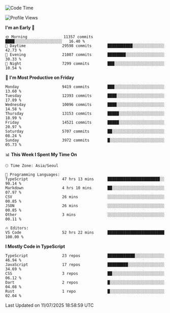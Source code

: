 <!--START_SECTION:waka-->
![Code Time](http://img.shields.io/badge/Code%20Time-8%2C029%20hrs%2017%20mins-blue)

![Profile Views](http://img.shields.io/badge/Profile%20Views-0-blue)

**I'm an Early 🐤** 

```text
🌞 Morning                11357 commits       ████░░░░░░░░░░░░░░░░░░░░░   16.40 % 
🌆 Daytime                29598 commits       ███████████░░░░░░░░░░░░░░   42.73 % 
🌃 Evening                21007 commits       ████████░░░░░░░░░░░░░░░░░   30.33 % 
🌙 Night                  7299 commits        ███░░░░░░░░░░░░░░░░░░░░░░   10.54 % 
```
📅 **I'm Most Productive on Friday** 

```text
Monday                   9419 commits        ███░░░░░░░░░░░░░░░░░░░░░░   13.60 % 
Tuesday                  12393 commits       ████░░░░░░░░░░░░░░░░░░░░░   17.89 % 
Wednesday                10096 commits       ████░░░░░░░░░░░░░░░░░░░░░   14.58 % 
Thursday                 13153 commits       █████░░░░░░░░░░░░░░░░░░░░   18.99 % 
Friday                   14521 commits       █████░░░░░░░░░░░░░░░░░░░░   20.97 % 
Saturday                 5707 commits        ██░░░░░░░░░░░░░░░░░░░░░░░   08.24 % 
Sunday                   3972 commits        █░░░░░░░░░░░░░░░░░░░░░░░░   05.73 % 
```


📊 **This Week I Spent My Time On** 

```text
🕑︎ Time Zone: Asia/Seoul

💬 Programming Languages: 
TypeScript               47 hrs 13 mins      ███████████████████████░░   90.14 % 
Markdown                 4 hrs 10 mins       ██░░░░░░░░░░░░░░░░░░░░░░░   07.97 % 
CSV                      26 mins             ░░░░░░░░░░░░░░░░░░░░░░░░░   00.85 % 
JSON                     26 mins             ░░░░░░░░░░░░░░░░░░░░░░░░░   00.85 % 
Other                    3 mins              ░░░░░░░░░░░░░░░░░░░░░░░░░   00.11 % 

🔥 Editors: 
VS Code                  52 hrs 22 mins      █████████████████████████   100.00 % 
```

**I Mostly Code in TypeScript** 

```text
TypeScript               23 repos            ████████████░░░░░░░░░░░░░   46.94 % 
JavaScript               17 repos            █████████░░░░░░░░░░░░░░░░   34.69 % 
CSS                      3 repos             ██░░░░░░░░░░░░░░░░░░░░░░░   06.12 % 
Dart                     2 repos             █░░░░░░░░░░░░░░░░░░░░░░░░   04.08 % 
Rust                     1 repo              █░░░░░░░░░░░░░░░░░░░░░░░░   02.04 % 
```




 Last Updated on 11/07/2025 18:58:59 UTC
<!--END_SECTION:waka-->
